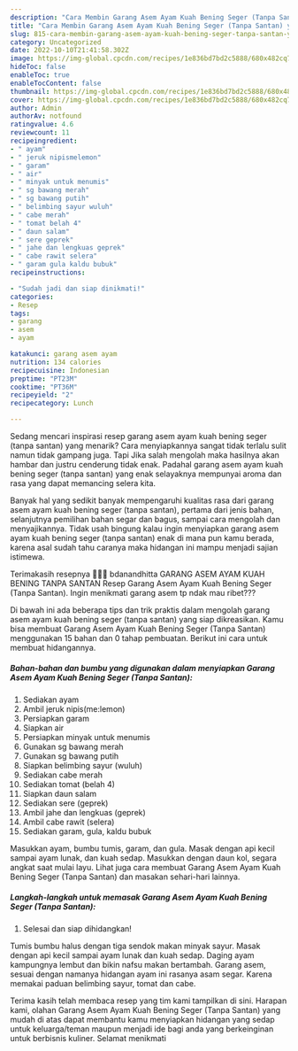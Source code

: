 ```yaml
---
description: "Cara Membin Garang Asem Ayam Kuah Bening Seger (Tanpa Santan) yang Enak Banget"
title: "Cara Membin Garang Asem Ayam Kuah Bening Seger (Tanpa Santan) yang Enak Banget"
slug: 815-cara-membin-garang-asem-ayam-kuah-bening-seger-tanpa-santan-yang-enak-banget
category: Uncategorized
date: 2022-10-10T21:41:58.302Z
image: https://img-global.cpcdn.com/recipes/1e836bd7bd2c5888/680x482cq70/garang-asem-ayam-kuah-bening-seger-tanpa-santan-foto-resep-utama.jpg
hideToc: false
enableToc: true
enableTocContent: false
thumbnail: https://img-global.cpcdn.com/recipes/1e836bd7bd2c5888/680x482cq70/garang-asem-ayam-kuah-bening-seger-tanpa-santan-foto-resep-utama.jpg
cover: https://img-global.cpcdn.com/recipes/1e836bd7bd2c5888/680x482cq70/garang-asem-ayam-kuah-bening-seger-tanpa-santan-foto-resep-utama.jpg
author: Admin
authorAv: notfound
ratingvalue: 4.6
reviewcount: 11
recipeingredient:
- " ayam"
- " jeruk nipismelemon"
- " garam"
- " air"
- " minyak untuk menumis"
- " sg bawang merah"
- " sg bawang putih"
- " belimbing sayur wuluh"
- " cabe merah"
- " tomat belah 4"
- " daun salam"
- " sere geprek"
- " jahe dan lengkuas geprek"
- " cabe rawit selera"
- " garam gula kaldu bubuk"
recipeinstructions:

- "Sudah jadi dan siap dinikmati!"
categories:
- Resep
tags:
- garang
- asem
- ayam

katakunci: garang asem ayam 
nutrition: 134 calories
recipecuisine: Indonesian
preptime: "PT23M"
cooktime: "PT36M"
recipeyield: "2"
recipecategory: Lunch

---
```



Sedang mencari inspirasi resep garang asem ayam kuah bening seger (tanpa santan) yang menarik? Cara menyiapkannya sangat tidak terlalu sulit namun tidak gampang juga. Tapi Jika salah mengolah maka hasilnya akan hambar dan justru cenderung tidak enak. Padahal garang asem ayam kuah bening seger (tanpa santan) yang enak selayaknya mempunyai aroma dan rasa yang dapat memancing selera kita.


Banyak hal yang sedikit banyak mempengaruhi kualitas rasa dari garang asem ayam kuah bening seger (tanpa santan), pertama dari jenis bahan, selanjutnya pemilihan bahan segar dan bagus, sampai cara mengolah dan menyajikannya. Tidak usah bingung kalau ingin menyiapkan garang asem ayam kuah bening seger (tanpa santan) enak di mana pun kamu berada, karena asal sudah tahu caranya maka hidangan ini mampu menjadi sajian istimewa.

Terimakasih resepnya 🤤🤤🤤 bdanandhitta GARANG ASEM AYAM KUAH BENING TANPA SANTAN Resep Garang Asem Ayam Kuah Bening Seger (Tanpa Santan). Ingin menikmati garang asem tp ndak mau ribet???


Di bawah ini ada beberapa tips dan trik praktis dalam mengolah garang asem ayam kuah bening seger (tanpa santan) yang siap dikreasikan. Kamu bisa membuat Garang Asem Ayam Kuah Bening Seger (Tanpa Santan) menggunakan 15 bahan dan 0 tahap pembuatan. Berikut ini cara untuk membuat hidangannya.

<!--inarticleads1-->

##### Bahan-bahan dan bumbu yang digunakan dalam menyiapkan Garang Asem Ayam Kuah Bening Seger (Tanpa Santan):

1. Sediakan  ayam
1. Ambil  jeruk nipis(me:lemon)
1. Persiapkan  garam
1. Siapkan  air
1. Persiapkan  minyak untuk menumis
1. Gunakan  sg bawang merah
1. Gunakan  sg bawang putih
1. Siapkan  belimbing sayur (wuluh)
1. Sediakan  cabe merah
1. Sediakan  tomat (belah 4)
1. Siapkan  daun salam
1. Sediakan  sere (geprek)
1. Ambil  jahe dan lengkuas (geprek)
1. Ambil  cabe rawit (selera)
1. Sediakan  garam, gula, kaldu bubuk


Masukkan ayam, bumbu tumis, garam, dan gula. Masak dengan api kecil sampai ayam lunak, dan kuah sedap. Masukkan dengan daun kol, segara angkat saat mulai layu. Lihat juga cara membuat Garang Asem Ayam Kuah Bening Seger (Tanpa Santan) dan masakan sehari-hari lainnya. 

<!--inarticleads2-->

##### Langkah-langkah untuk memasak Garang Asem Ayam Kuah Bening Seger (Tanpa Santan):


1. Selesai dan siap dihidangkan!

Tumis bumbu halus dengan tiga sendok makan minyak sayur. Masak dengan api kecil sampai ayam lunak dan kuah sedap. Daging ayam kampungnya lembut dan bikin nafsu makan bertambah. Garang asem, sesuai dengan namanya hidangan ayam ini rasanya asam segar. Karena memakai paduan belimbing sayur, tomat dan cabe. 

Terima kasih telah membaca resep yang tim kami tampilkan di sini. Harapan kami, olahan Garang Asem Ayam Kuah Bening Seger (Tanpa Santan) yang mudah di atas dapat membantu kamu menyiapkan hidangan yang sedap untuk keluarga/teman maupun menjadi ide bagi anda yang berkeinginan untuk berbisnis kuliner. Selamat menikmati
